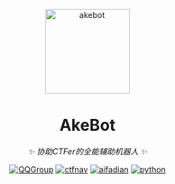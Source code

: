 <!-- markdownlint-disable MD033 MD041 -->
<p align="center">
  <a href="https://ctf.mzy0.com"><img src="https://user-images.githubusercontent.com/111427585/198643702-65d427e0-55b0-4f59-9120-a46c2a5f406c.png" width="150" height="150" alt="akebot"></a>
</p>

<div align="center">

# AkeBot

<!-- prettier-ignore-start -->
<!-- markdownlint-disable-next-line MD036 -->
_✨ 协助CTFer的全能辅助机器人 ✨_
<!-- prettier-ignore-end -->
<a href="https://jq.qq.com/?_wv=1027&k=DzOtbzU4"><img src="https://img.shields.io/badge/QQ%E7%BE%A4-555741990-orange?style=flat-square" alt="QQGroup"></a>
  <a href="https://ctf.mzy0.com"><img src="https://img.shields.io/badge/CTF%E5%AF%BC%E8%88%AA%E7%AB%99-ctf.mzy0.com-5492ff?style=flat-square" alt="ctfnav"></a>
  <a href="https://afdian.net/@Tokeii"><img src="https://img.shields.io/badge/爱发电-afdian.net-66ccff?style=flat-square" alt="aifadian"></a>
  <a href=".."><img src="https://img.shields.io/badge/python-3.8+-def1f2?style=flat-square" alt="python"></a>

</div>


  

  
